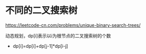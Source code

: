 # 不同的二叉搜索树


https://leetcode-cn.com/problems/unique-binary-search-trees/



动态规划，dp[i]表示以i为根节点的二叉搜索树的个数
* dp[i]=dp[i]+dp[j-1]*dp[i-j]